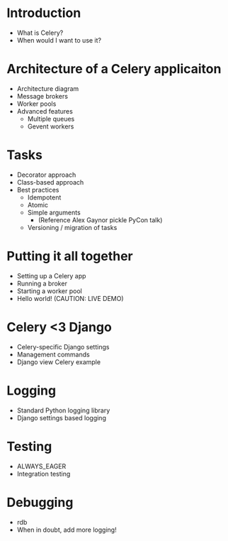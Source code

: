 # Introduction
 * What is Celery?
 * When would I want to use it?

# Architecture of a Celery applicaiton
 * Architecture diagram
 * Message brokers
 * Worker pools
 * Advanced features
   * Multiple queues
   * Gevent workers

# Tasks
 * Decorator approach
 * Class-based approach
 * Best practices
   * Idempotent
   * Atomic
   * Simple arguments
     * (Reference Alex Gaynor pickle PyCon talk)
   * Versioning / migration of tasks

# Putting it all together
 * Setting up a Celery app
 * Running a broker
 * Starting a worker pool
 * Hello world! (CAUTION: LIVE DEMO)

# Celery <3 Django
 * Celery-specific Django settings
 * Management commands
 * Django view Celery example

# Logging
 * Standard Python logging library
 * Django settings based logging

# Testing
 * ALWAYS_EAGER
 * Integration testing

# Debugging
 * rdb
 * When in doubt, add more logging!
